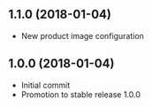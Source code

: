## 1.1.0 (2018-01-04)
- New product image configuration

## 1.0.0 (2018-01-04)
- Initial commit
- Promotion to stable release 1.0.0
